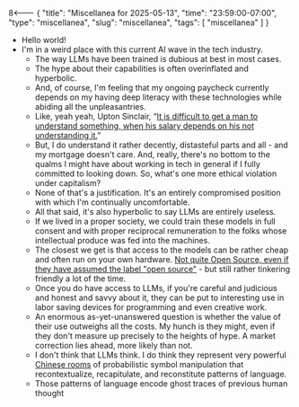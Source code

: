 8<--- { "title": "Miscellanea for 2025-05-13", "time": "23:59:00-07:00", "type": "miscellanea", "slug": "miscellanea", "tags": [ "miscellanea" ] }

- Hello world!
- I'm in a weird place with this current AI wave in the tech industry.
	- The way LLMs have been trained is dubious at best in most cases.
	- The hype about their capabilities is often overinflated and hyperbolic.
	- And, of course, I'm feeling that my ongoing paycheck currently depends on my having deep literacy with these technologies while abiding all the unpleasantries.
	- Like, yeah yeah, Upton Sinclair, “[It is difficult to get a man to understand something, when his salary depends on his not understanding it.](https://en.wikiquote.org/wiki/Upton_Sinclair)”
	- But, I do understand it rather decently, distasteful parts and all - and my mortgage doesn't care. And, really, there's no bottom to the qualms I might have about working in tech in general if I fully committed to looking down. So, what's one more ethical violation under capitalism?
	- None of that's a justification. It's an entirely compromised position with which I'm continually uncomfortable.
	- All that said, it's also hyperbolic to say LLMs are entirely useless.
	- If we lived in a proper society, we could train these models in full consent and with proper reciprocal remuneration to the folks whose intellectual produce was fed into the machines.
	- The closest we get is that access to the models can be rather cheap and often run on your own hardware. [Not quite Open Source, even if they have assumed the label "open source"](https://www.technologyreview.com/2024/03/25/1090111/tech-industry-open-source-ai-definition-problem/) - but still rather tinkering friendly a lot of the time.
	- Once you do have access to LLMs, if you're careful and judicious and honest and savvy about it, they can be put to interesting use in labor saving devices for programming and even creative work.
	- An enormous as-yet-unanswered question is whether the value of their use outweighs all the costs. My hunch is they might, even if they don't measure up precisely to the heights of hype. A market correction lies ahead, more likely than not.
	- I don't think that LLMs think. I do think they represent very powerful [Chinese rooms](https://en.wikipedia.org/wiki/Chinese_room) of probabilistic symbol manipulation that recontextualize, recapitulate, and reconstitute patterns of language.
	- Those patterns of language encode ghost traces of previous human thought